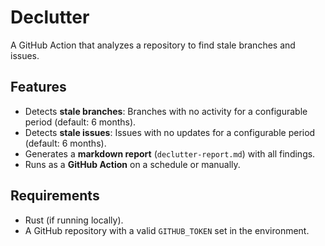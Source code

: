 # Declutter

A GitHub Action that analyzes a repository to find stale branches and issues.

## Features

- Detects **stale branches**: Branches with no activity for a configurable period (default: 6 months).
- Detects **stale issues**: Issues with no updates for a configurable period (default: 6 months).
- Generates a **markdown report** (`declutter-report.md`) with all findings.
- Runs as a **GitHub Action** on a schedule or manually.

## Requirements

- Rust (if running locally).
- A GitHub repository with a valid `GITHUB_TOKEN` set in the environment.
